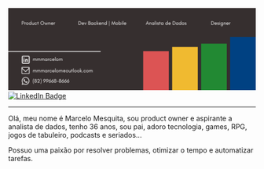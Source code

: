 <div align="center">
  <a href="https://mmmarcelom.com.br">
  <img src="/assets/Github (2).png"/>
</div>

<div id="badges">
  <a href="https://www.linkedin.com/in/mmmarcelom">
    <img src="https://img.shields.io/badge/LinkedIn-blue?style=for-the-badge&logo=linkedin&logoColor=white" alt="LinkedIn Badge"/>
  </a>
</div>

---

Olá, meu nome é Marcelo Mesquita, sou product owner e aspirante a analista de dados, tenho 36 anos, sou pai, adoro tecnologia, games, RPG, jogos de tabuleiro, podcasts e seriados...

Possuo uma paixão por resolver problemas, otimizar o tempo e automatizar tarefas.
